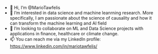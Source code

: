- 👋 Hi, I’m @MarioTawfelis
- 👀 I’m interested in data science and machine leanrning research. More specifically, I am passionate about the science of causality and how it can transform the machine learning and AI field
- 💞️ I’m looking to collaborate on ML and Data Science projects with applications in finance, healthcare or climate change.
- 📫 You can reach me via my LinkedIn profile: https://www.linkedin.com/in/mariotawfelis/

<!---
MarioTawfelis/MarioTawfelis is a ✨ special ✨ repository because its `README.md` (this file) appears on your GitHub profile.
You can click the Preview link to take a look at your changes.
--->
